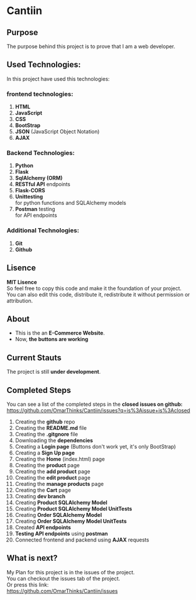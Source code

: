 # Cantiin #
## Purpose ##

The purpose behind this project is to prove that I am a 
web developer.

## Used Technologies: ##
In this project have used this technologies:

### frontend technologies: ###
1. **HTML**
2. **JavaScript**
3. **CSS**
4. **BootStrap**  
5. **JSON** (JavaScript Object Notation)
6. **AJAX**

### Backend Technologies: ###
1. **Python**
2. **Flask**
3. **SqlAlchemy (ORM)**
4. **RESTful API** endpoints
5. **Flask-CORS**
6. **Unittesting**  
	for python functions and SQLAlchemy models
7. **Postman** testing  
	for API endpoints


### Additional Technologies: ###
1. **Git**
2. **Github**



## Lisence ##
**MIT Lisence**  
So feel free to copy
this code and make it the foundation of your project.  
You can also edit this code, distribute it, redistribute it without
permission or attribution.


## About ##
- This is the an **E-Commerce Website**.
- Now, **the buttons are working** 






## Current Stauts ##
The project is still **under development**.



## Completed Steps ##
You can see a list of the completed steps
 in the **closed issues on github:**    
 <a href="https://github.com/OmarThinks/Cantiin/issues?q=is%3Aissue+is%3Aclosed">
 https://github.com/OmarThinks/Cantiin/issues?q=is%3Aissue+is%3Aclosed</a>

1. Creating the **github** repo
2. Creating the **README.md** file
3. Creating the **.gitgnore** file
4. Downloading the **dependencies**
5. Creating a **Login page** (Buttons don't work 
yet, it's only BootStrap)
6. Creating a **Sign Up page**
7. Creating the **Home** (index.html) page
8. Creating the **product** page
9. Creating the **add product** page
10. Creating the **edit product** page
11. Creating the **manage products** page
12. Creating the **Cart** page
13. Creating **dev branch**
14. Creating **Product SQLAlchemy Model**
15. Creating **Product SQLAlchemy Model UnitTests**
16. Creating **Order SQLAlchemy Model**
17. Creating **Order SQLAlchemy Model UnitTests**
18. Created **API endpoints**
19. **Testing API endpoints** using **postman**
20. Connected frontend and packend using **AJAX** requests


## What is next? ## 

My Plan for this project is in the issues of the project.  
You can checkout the issues tab of the project.  
Or press this link:  
<a href="https://github.com/OmarThinks/Cantiin/issues"
target="_blank">https://github.com/OmarThinks/Cantiin/issues</a>






